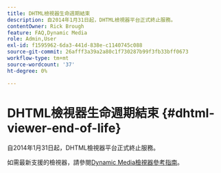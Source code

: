 ```yaml
---
title: DHTML檢視器生命週期結束
description: 自2014年1月31日起，DHTML檢視器平台正式終止服務。
contentOwner: Rick Brough
feature: FAQ,Dynamic Media
role: Admin,User
exl-id: f1595962-6da3-441d-838e-c1140745c088
source-git-commit: 26afff3a39a2a80c1f730287b99f3fb33bff0673
workflow-type: tm+mt
source-wordcount: '37'
ht-degree: 0%

---
```


# DHTML檢視器生命週期結束 {#dhtml-viewer-end-of-life}

自2014年1月31日起，DHTML檢視器平台正式終止服務。

如需最新支援的檢視器，請參閱[Dynamic Media檢視器參考指南](https://experienceleague.adobe.com/docs/dynamic-media-developer-resources.html)。
